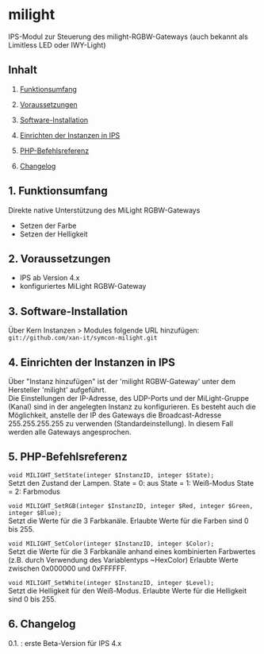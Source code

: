 ﻿# milight
IPS-Modul zur Steuerung des milight-RGBW-Gateways (auch bekannt als Limitless LED oder IWY-Light)

## Inhalt

1. [Funktionsumfang](#1-funktionsumfang)

2. [Voraussetzungen](#2-voraussetzungen)

3. [Software-Installation](#3-software-installation)

4. [Einrichten der Instanzen in IPS](#4-einrichten-der-instanzen-in-ips)

5. [PHP-Befehlsreferenz](#5-php-befehlsreferenz)

6. [Changelog](#6-changelog) 

## 1. Funktionsumfang

   Direkte native Unterstützung des MiLight RGBW-Gateways

   *   Setzen der Farbe
   *   Setzen der Helligkeit

## 2. Voraussetzungen

   * IPS ab Version 4.x
   * konfiguriertes MiLight RGBW-Gateway

## 3. Software-Installation

   Über Kern Instanzen > Modules folgende URL hinzufügen:
   `git://github.com/xan-it/symcon-milight.git`

## 4. Einrichten der Instanzen in IPS

   Über "Instanz hinzufügen" ist der 'milight RGBW-Gateway' unter dem Hersteller 'milight' aufgeführt.  
   Die Einstellungen der IP-Adresse, des UDP-Ports und der MiLight-Gruppe (Kanal) sind in der angelegten Instanz zu konfigurieren.
   Es besteht auch die Möglichkeit, anstelle der IP des Gateways die Broadcast-Adresse 255.255.255.255 zu verwenden (Standardeinstellung).
   In diesem Fall werden alle Gateways angesprochen.

## 5. PHP-Befehlsreferenz

   `void MILIGHT_SetState(integer $InstanzID, integer $State);`  
        Setzt den Zustand der Lampen.
		State = 0: aus
		State = 1: Weiß-Modus
		State = 2: Farbmodus
   
   `void MILIGHT_SetRGB(integer $InstanzID, integer $Red, integer $Green, integer $Blue);`  
        Setzt die Werte für die 3 Farbkanäle.
        Erlaubte Werte für die Farben sind 0 bis 255.  

   `void MILIGHT_SetColor(integer $InstanzID, integer $Color);`  
        Setzt die Werte für die 3 Farbkanäle anhand eines kombinierten Farbwertes (z.B. durch Verwendung des Variablentyps ~HexColor)
        Erlaubte Werte zwischen 0x000000 und 0xFFFFFF.  

   `void MILIGHT_SetWhite(integer $InstanzID, integer $Level);`  
        Setzt die Helligkeit für den Weiß-Modus.
        Erlaubte Werte für die Helligkeit sind 0 bis 255.  


## 6. Changelog

   0.1. : erste Beta-Version für IPS 4.x
